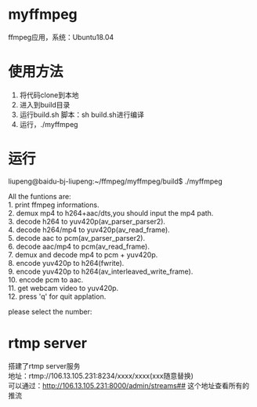 # myffmpeg
ffmpeg应用，系统：Ubuntu18.04
# 使用方法
1. 将代码clone到本地
2. 进入到build目录
3. 运行build.sh 脚本：sh build.sh进行编译
4. 运行，./myffmpeg

# 运行
liupeng@baidu-bj-liupeng:~/ffmpeg/myffmpeg/build$ ./myffmpeg


All the funtions are:  
	1. print ffmpeg informations.  
	2. demux mp4 to h264+aac/dts,you should input the mp4 path.  
	3. decode h264 to yuv420p(av_parser_parser2).  
	4. decode h264/mp4 to yuv420p(av_read_frame).  
	5. decode aac to pcm(av_parser_parser2).  
	6. decode aac/mp4 to pcm(av_read_frame).  
	7. demux and decode mp4 to pcm + yuv420p.  
	8. encode yuv420p to h264(fwrite).  
	9. encode yuv420p to h264(av_interleaved_write_frame).  
	10. encode pcm to aac.  
	11. get webcam video to yuv420p.  
    12. press 'q' for quit applation.  

please select the number:  

# rtmp server
搭建了rtmp server服务  
地址：rtmp://106.13.105.231:8234/xxxx/xxxx(xxx随意替换)  
可以通过：http://106.13.105.231:8000/admin/streams## 这个地址查看所有的推流

